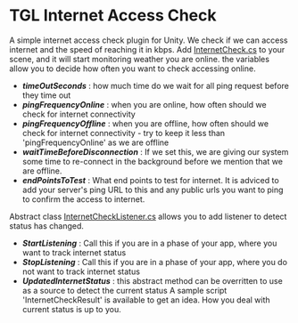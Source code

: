 # TGL Internet Access Check

A simple internet access check plugin for Unity. We check if we can access internet and the speed of reaching it in kbps.
Add [InternetCheck.cs](./Runtime/Scripts/InternetCheck.cs) to your scene, and it will start monitoring weather you are online.
the variables allow you to decide how often you want to check accessing online.  
- ***timeOutSeconds*** : how much time do we wait for all ping request before they time out
- ***pingFrequencyOnline*** : when you are online, how often should we check for internet connectivity
- ***pingFrequencyOffline*** : when you are offline, how often should we check for internet connectivity - try to keep it less than 'pingFrequencyOnline' as we are offline
- ***waitTimeBeforeDisconnection*** : If we set this, we are giving our system some time to re-connect in the background before we mention that we are offline.
- ***endPointsToTest*** : What end points to test for internet. It is adviced to add your server's ping URL to this and any public urls you want to ping to confirm the access to internet.


Abstract class [InternetCheckListener.cs](./Runtime/Scripts/InternetCheckListener.cs) allows you to add listener to detect status has changed.
- ***StartListening*** : Call this if you are in a phase of your app, where you want to track internet status
- ***StopListening*** : Call this if you are in a phase of your app, where you do not want to track internet status
- ***UpdatedInternetStatus*** : this abstract method can be overritten to use as a source to detect the current status
A sample script 'InternetCheckResult' is available to get an idea. How you deal with current status is up to you.
